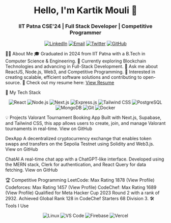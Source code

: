 <h1 align="center">Hello, I'm Kartik Mouli 👋</h1> <h3 align="center"> IIT Patna CSE'24 | Full Stack Developer | Competitive Programmer</h3> <p align="center"> <a href="https://linkedin.com/in/kartik-mouli" target="_blank"><img src="https://img.shields.io/badge/LinkedIn-30302f?style=flat&logo=linkedin" alt="LinkedIn"></a> <a href="mailto:kartikmouli156@gmail.com"><img src="https://img.shields.io/badge/Email-30302f?style=flat&logo=gmail&logoColor=red" alt="Email"></a> <a href="https://twitter.com/kartikmouli" target="_blank"><img src="https://img.shields.io/badge/Twitter-30302f?style=flat&logo=twitter" alt="Twitter"></a> <a href="https://github.com/KartikMouli" target="_blank"><img src="https://img.shields.io/badge/GitHub-30302f?style=flat&logo=github" alt="GitHub"></a> </p>

👨‍💻 About Me
🎓 Graduated in 2024 from IIT Patna with a B.Tech in Computer Science & Engineering.
🌱 Currently exploring Blockchain Technologies and advancing in Full-Stack Development.
💬 Ask me about ReactJS, Node.js, Web3, and Competitive Programming.
🎯 Interested in creating scalable, efficient software solutions and contributing to open-source.
📝 Check out my resume here: [View Resume](https://drive.google.com/file/d/16ebey3K6tIWcpgVi0Gc7zI3mYVpgdHxR/view?usp=sharing)

🚀 My Tech Stack
<p align="center"> <img src="https://img.shields.io/badge/ReactJS-20232A?style=for-the-badge&logo=react&logoColor=61DAFB" alt="React" /> <img src="https://img.shields.io/badge/Node.js-339933?style=for-the-badge&logo=node-dot-js&logoColor=white" alt="Node.js" /> <img src="https://img.shields.io/badge/Next.js-000000?style=for-the-badge&logo=nextdotjs&logoColor=white" alt="Next.js" /> <img src="https://img.shields.io/badge/Express.js-404D59?style=for-the-badge" alt="Express.js" /> <img src="https://img.shields.io/badge/TailwindCSS-38B2AC?style=for-the-badge&logo=tailwind-css&logoColor=white" alt="Tailwind CSS" /> <img src="https://img.shields.io/badge/PostgreSQL-316192?style=for-the-badge&logo=postgresql&logoColor=white" alt="PostgreSQL" /> <img src="https://img.shields.io/badge/MongoDB-4EA94B?style=for-the-badge&logo=mongodb&logoColor=white" alt="MongoDB" /> <img src="https://img.shields.io/badge/Git-F05032?style=for-the-badge&logo=git&logoColor=white" alt="Git" /> <img src="https://img.shields.io/badge/Docker-2496ED?style=for-the-badge&logo=docker&logoColor=white" alt="Docker" /> </p>

💡 Projects
Valorant Tournament Booking App
Built with Next.js, Supabase, and Tailwind CSS, this app allows users to create, join, and manage Valorant tournaments in real-time.
View on GitHub

DexApp
A decentralized cryptocurrency exchange that enables token swaps and transfers on the Sepolia Testnet using Solidity and Web3.js.
View on GitHub

ChatAI
A real-time chat app with a ChatGPT-like interface. Developed using the MERN stack, Clerk for authentication, and React Query for data fetching.
View on GitHub

🏆 Competitive Programming
LeetCode: Max Rating 1878 (View Profile)
Codeforces: Max Rating 1457 (View Profile)
CodeChef: Max Rating 1689 (View Profile)
Qualified for Meta Hacker Cup 2023 Round 2 with a rank of 2932.
Achieved Global Rank 128 in CodeChef Starters 68 Division 3.
🛠️ Tools I Use
<p align="center"> <img src="https://img.shields.io/badge/Linux-FCC624?style=for-the-badge&logo=linux&logoColor=black" alt="Linux" /> <img src="https://img.shields.io/badge/Visual_Studio_Code-0078D4?style=for-the-badge&logo=visual%20studio%20code&logoColor=white" alt="VS Code" /> <img src="https://img.shields.io/badge/Firebase-FFCA28?style=for-the-badge&logo=firebase&logoColor=black" alt="Firebase" /> <img src="https://img.shields.io/badge/Vercel-000000?style=for-the-badge&logo=vercel&logoColor=white" alt="Vercel" /> </p>

